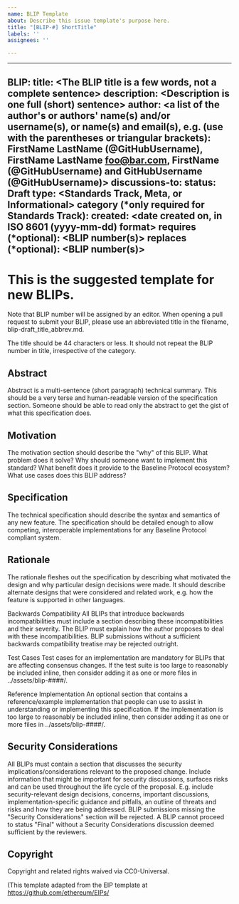 ```yaml
---
name: BLIP Template
about: Describe this issue template's purpose here.
title: "[BLIP-#] ShortTitle"
labels: ''
assignees: ''

---
```


---
BLIP: <to be assigned>
title: <The BLIP title is a few words, not a complete sentence>
description: <Description is one full (short) sentence>
author: <a list of the author's or authors' name(s) and/or username(s), or name(s) and email(s), e.g. (use with the parentheses or triangular brackets): FirstName LastName (@GitHubUsername), FirstName LastName <foo@bar.com>, FirstName (@GitHubUsername) and GitHubUsername (@GitHubUsername)>
discussions-to: <URL>
status: Draft
type: <Standards Track, Meta, or Informational>
category (*only required for Standards Track): <See Standards for Topics>
created: <date created on, in ISO 8601 (yyyy-mm-dd) format>
requires (*optional): <BLIP number(s)>
replaces (*optional): <BLIP number(s)>
---
 
  <h1>This is the suggested template for new BLIPs.</h1>

Note that BLIP number will be assigned by an editor. When opening a pull request to submit your BLIP, please use an abbreviated title in the filename, blip-draft_title_abbrev.md.

The title should be 44 characters or less. It should not repeat the BLIP number in title, irrespective of the category.

<h2>Abstract</h2>
Abstract is a multi-sentence (short paragraph) technical summary. This should be a very terse and human-readable version of the specification section. Someone should be able to read only the abstract to get the gist of what this specification does.

<h2>Motivation</h2>
The motivation section should describe the "why" of this BLIP. What problem does it solve? Why should someone want to implement this standard? What benefit does it provide to the Baseline Protocol ecosystem? What use cases does this BLIP address?

<h2>Specification</h2>
The technical specification should describe the syntax and semantics of any new feature. The specification should be detailed enough to allow competing, interoperable implementations for any Baseline Protocol compliant system.

<h2>Rationale</h2>
The rationale fleshes out the specification by describing what motivated the design and why particular design decisions were made. It should describe alternate designs that were considered and related work, e.g. how the feature is supported in other languages.

Backwards Compatibility
All BLIPs that introduce backwards incompatibilities must include a section describing these incompatibilities and their severity. The BLIP must explain how the author proposes to deal with these incompatibilities. BLIP submissions without a sufficient backwards compatibility treatise may be rejected outright.

Test Cases
Test cases for an implementation are mandatory for BLIPs that are affecting consensus changes. If the test suite is too large to reasonably be included inline, then consider adding it as one or more files in ../assets/blip-####/.

Reference Implementation
An optional section that contains a reference/example implementation that people can use to assist in understanding or implementing this specification. If the implementation is too large to reasonably be included inline, then consider adding it as one or more files in ../assets/blip-####/.

<h2>Security Considerations</h2>
All BLIPs must contain a section that discusses the security implications/considerations relevant to the proposed change. Include information that might be important for security discussions, surfaces risks and can be used throughout the life cycle of the proposal. E.g. include security-relevant design decisions, concerns, important discussions, implementation-specific guidance and pitfalls, an outline of threats and risks and how they are being addressed. BLIP submissions missing the "Security Considerations" section will be rejected. A BLIP cannot proceed to status "Final" without a Security Considerations discussion deemed sufficient by the reviewers.

<h2>Copyright</h2>
Copyright and related rights waived via CC0-Universal.

(This template adapted from the EIP template at https://github.com/ethereum/EIPs/
